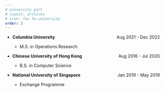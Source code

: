 ```yaml
---
# university part
# layout: archives
# icon: fas fa-university
order: 3
---
```


<ul>
  <li><p style="text-align:left;"><b>Columbia University</b><span style="float:right;">Aug 2021 - Dec 2022</span></p></li>
  <ul><li>M.S. in Operations Research</li></ul>
  <p></p><p></p><p></p>
  <li><p style="text-align:left;"><b>Chinese University of Hong Kong</b><span style="float:right;">Aug 2016 - Jul 2020</span></p></li>
  <ul><li>B.S. in Computer Science</li></ul>
  <p></p><p></p><p></p>
  <li><p style="text-align:left;"><b>National University of Singapore</b><span style="float:right;">Jan 2019 - May 2019</span></p></li>
  <ul><li>Exchange Programme</li></ul>
</ul>